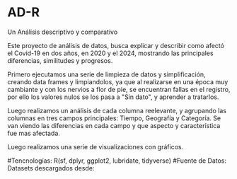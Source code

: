 # AD-R
Un Análisis descriptivo y comparativo 

Este proyecto de análisis de datos, busca explicar y describir como afectó el Covid-19 en dos años, en 2020 y el 2024, mostrando las principales diferencias, similitudes y progresos.

Primero ejecutamos una serie de limpieza de datos y simplificación, creando data frames y limpiandolos, ya que al realizarse en una época muy cambiante y con los nervios a flor de pie, se encuentran fallas en el registro, por ello los valores nulos se los pasa a "Sin dato", y aprender a tratarlos.

Luego realizamos un análisis de cada columna reelevante, y agrupando las columnas en tres campos principales: Tiempo, Geografía y Categoría.
Se van viendo las diferencias en cada campo y que aspecto y característica fue mas afectada.

Luego realizamos una serie de visualizaciones con gráficos.

#Tencnologías: R(sf, dplyr, ggplot2, lubridate, tidyverse)
#Fuente de Datos: Datasets descargados desde:  
